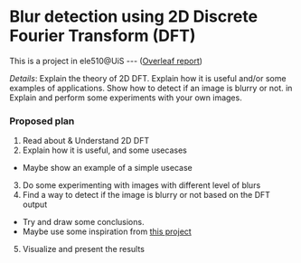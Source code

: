 # Blur detection using 2D Discrete Fourier Transform (DFT)
This is a project in ele510@UiS --- ([Overleaf report](https://www.overleaf.com/project/6363b4966c1a160376e8d83b))

*Details*: Explain the theory of 2D DFT. Explain how it is useful and/or some examples of applications. Show how to detect if an 
image is blurry or not. in Explain and perform some experiments with your own images. 



### Proposed plan

1. Read about & Understand 2D DFT
2. Explain how it is useful, and some usecases
  * Maybe show an example of a simple usecase
3. Do some experimenting with images with different level of blurs
4. Find a way to detect if the image is blurry or not based on the DFT output
  * Try and draw some conclusions.
  * Maybe use some inspiration from [this project](https://pyimagesearch.com/2020/06/15/opencv-fast-fourier-transform-fft-for-blur-detection-in-images-and-video-streams/)
5. Visualize and present the results
